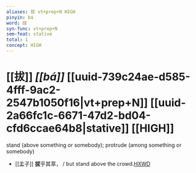 ```yaml
---
aliases: 拔 vt+prep+N HIGH
pinyin: bá
word: 拔
syn-func: vt+prep+N
sem-feat: stative
total: 1
concept: HIGH 
---
```

# [[拔]] *[[bá]]*  [[uuid-739c24ae-d585-4fff-9ac2-2547b1050f16|vt+prep+N]] [[uuid-2a66fc1c-6671-47d2-bd04-cfd6ccae64b8|stative]] [[HIGH]]
stand (above something or somebody); protrude (among something or somebody)
 - [[孟子]] **拔**乎其萃， / but stand above the crowd.[HXWD](https://hxwd.org/textview.html?location=KR1h0001_tls_003-34a.27)